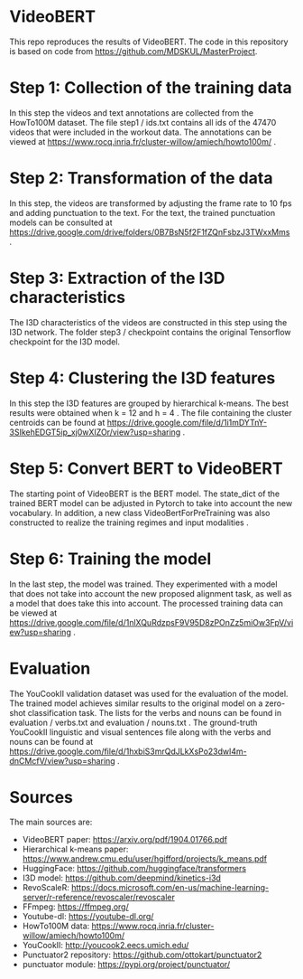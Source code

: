 # VideoBERT
This repo reproduces the results of VideoBERT. The code in this repository is based on code from https://github.com/MDSKUL/MasterProject.

# Step 1: Collection of the training data
In this step the videos and text annotations are collected from the HowTo100M dataset. The file step1 / ids.txt contains all ids of the 47470 videos that were included in the workout data. The annotations can be viewed at https://www.rocq.inria.fr/cluster-willow/amiech/howto100m/ .

# Step 2: Transformation of the data
In this step, the videos are transformed by adjusting the frame rate to 10 fps and adding punctuation to the text. For the text, the trained punctuation models can be consulted at https://drive.google.com/drive/folders/0B7BsN5f2F1fZQnFsbzJ3TWxxMms .

# Step 3: Extraction of the I3D characteristics
The I3D characteristics of the videos are constructed in this step using the I3D network. The folder step3 / checkpoint contains the original Tensorflow checkpoint for the I3D model.

# Step 4: Clustering the I3D features
In this step the I3D features are grouped by hierarchical k-means. The best results were obtained when k = 12 and h = 4 . The file containing the cluster centroids can be found at https://drive.google.com/file/d/1i1mDYTnY-3SIkehEDGT5ip_xj0wXIZOr/view?usp=sharing .

# Step 5: Convert BERT to VideoBERT
The starting point of VideoBERT is the BERT model. The state_dict of the trained BERT model can be adjusted in Pytorch to take into account the new vocabulary. In addition, a new class VideoBertForPreTraining was also constructed to realize the training regimes and input modalities .

# Step 6: Training the model
In the last step, the model was trained. They experimented with a model that does not take into account the new proposed alignment task, as well as a model that does take this into account. The processed training data can be viewed at https://drive.google.com/file/d/1nlXQuRdzpsF9V95D8zPOnZz5miOw3FpV/view?usp=sharing .

# Evaluation
The YouCookII validation dataset was used for the evaluation of the model. The trained model achieves similar results to the original model on a zero-shot classification task. The lists for the verbs and nouns can be found in evaluation / verbs.txt and evaluation / nouns.txt . The ground-truth YouCookII linguistic and visual sentences file along with the verbs and nouns can be found at https://drive.google.com/file/d/1hxbiS3mrQdJLkXsPo23dwl4m-dnCMcfV/view?usp=sharing .


# Sources
The main sources are:
  - VideoBERT paper: https://arxiv.org/pdf/1904.01766.pdf
  - Hierarchical k-means paper: https://www.andrew.cmu.edu/user/hgifford/projects/k_means.pdf
  - HuggingFace: https://github.com/huggingface/transformers
  - I3D model: https://github.com/deepmind/kinetics-i3d
  - RevoScaleR: https://docs.microsoft.com/en-us/machine-learning-server/r-reference/revoscaler/revoscaler
  - FFmpeg: https://ffmpeg.org/
  - Youtube-dl: https://youtube-dl.org/
  - HowTo100M data: https://www.rocq.inria.fr/cluster-willow/amiech/howto100m/
  - YouCookII: http://youcook2.eecs.umich.edu/
  - Punctuator2 repository: https://github.com/ottokart/punctuator2
  - punctuator module: https://pypi.org/project/punctuator/
